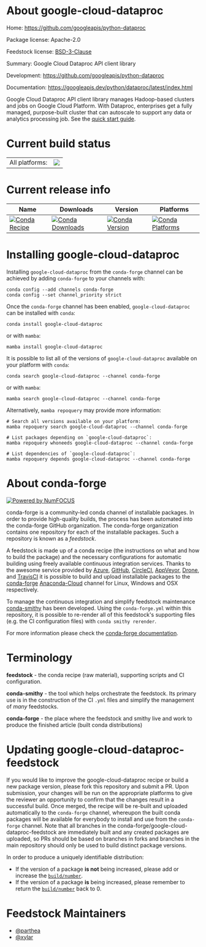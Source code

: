 About google-cloud-dataproc
===========================

Home: https://github.com/googleapis/python-dataproc

Package license: Apache-2.0

Feedstock license: [BSD-3-Clause](https://github.com/conda-forge/google-cloud-dataproc-feedstock/blob/main/LICENSE.txt)

Summary: Google Cloud Dataproc API client library

Development: https://github.com/googleapis/python-dataproc

Documentation: https://googleapis.dev/python/dataproc/latest/index.html

Google Cloud Dataproc API client library manages Hadoop-based clusters and jobs on Google Cloud Platform. With Dataproc, enterprises get a fully managed, purpose-built cluster that can autoscale to support any data or analytics processing job.
See the [quick start guide](https://googleapis.dev/python/dataproc/latest/index.html#quick-start).

Current build status
====================


<table><tr><td>All platforms:</td>
    <td>
      <a href="https://dev.azure.com/conda-forge/feedstock-builds/_build/latest?definitionId=9642&branchName=main">
        <img src="https://dev.azure.com/conda-forge/feedstock-builds/_apis/build/status/google-cloud-dataproc-feedstock?branchName=main">
      </a>
    </td>
  </tr>
</table>

Current release info
====================

| Name | Downloads | Version | Platforms |
| --- | --- | --- | --- |
| [![Conda Recipe](https://img.shields.io/badge/recipe-google--cloud--dataproc-green.svg)](https://anaconda.org/conda-forge/google-cloud-dataproc) | [![Conda Downloads](https://img.shields.io/conda/dn/conda-forge/google-cloud-dataproc.svg)](https://anaconda.org/conda-forge/google-cloud-dataproc) | [![Conda Version](https://img.shields.io/conda/vn/conda-forge/google-cloud-dataproc.svg)](https://anaconda.org/conda-forge/google-cloud-dataproc) | [![Conda Platforms](https://img.shields.io/conda/pn/conda-forge/google-cloud-dataproc.svg)](https://anaconda.org/conda-forge/google-cloud-dataproc) |

Installing google-cloud-dataproc
================================

Installing `google-cloud-dataproc` from the `conda-forge` channel can be achieved by adding `conda-forge` to your channels with:

```
conda config --add channels conda-forge
conda config --set channel_priority strict
```

Once the `conda-forge` channel has been enabled, `google-cloud-dataproc` can be installed with `conda`:

```
conda install google-cloud-dataproc
```

or with `mamba`:

```
mamba install google-cloud-dataproc
```

It is possible to list all of the versions of `google-cloud-dataproc` available on your platform with `conda`:

```
conda search google-cloud-dataproc --channel conda-forge
```

or with `mamba`:

```
mamba search google-cloud-dataproc --channel conda-forge
```

Alternatively, `mamba repoquery` may provide more information:

```
# Search all versions available on your platform:
mamba repoquery search google-cloud-dataproc --channel conda-forge

# List packages depending on `google-cloud-dataproc`:
mamba repoquery whoneeds google-cloud-dataproc --channel conda-forge

# List dependencies of `google-cloud-dataproc`:
mamba repoquery depends google-cloud-dataproc --channel conda-forge
```


About conda-forge
=================

[![Powered by
NumFOCUS](https://img.shields.io/badge/powered%20by-NumFOCUS-orange.svg?style=flat&colorA=E1523D&colorB=007D8A)](https://numfocus.org)

conda-forge is a community-led conda channel of installable packages.
In order to provide high-quality builds, the process has been automated into the
conda-forge GitHub organization. The conda-forge organization contains one repository
for each of the installable packages. Such a repository is known as a *feedstock*.

A feedstock is made up of a conda recipe (the instructions on what and how to build
the package) and the necessary configurations for automatic building using freely
available continuous integration services. Thanks to the awesome service provided by
[Azure](https://azure.microsoft.com/en-us/services/devops/), [GitHub](https://github.com/),
[CircleCI](https://circleci.com/), [AppVeyor](https://www.appveyor.com/),
[Drone](https://cloud.drone.io/welcome), and [TravisCI](https://travis-ci.com/)
it is possible to build and upload installable packages to the
[conda-forge](https://anaconda.org/conda-forge) [Anaconda-Cloud](https://anaconda.org/)
channel for Linux, Windows and OSX respectively.

To manage the continuous integration and simplify feedstock maintenance
[conda-smithy](https://github.com/conda-forge/conda-smithy) has been developed.
Using the ``conda-forge.yml`` within this repository, it is possible to re-render all of
this feedstock's supporting files (e.g. the CI configuration files) with ``conda smithy rerender``.

For more information please check the [conda-forge documentation](https://conda-forge.org/docs/).

Terminology
===========

**feedstock** - the conda recipe (raw material), supporting scripts and CI configuration.

**conda-smithy** - the tool which helps orchestrate the feedstock.
                   Its primary use is in the construction of the CI ``.yml`` files
                   and simplify the management of *many* feedstocks.

**conda-forge** - the place where the feedstock and smithy live and work to
                  produce the finished article (built conda distributions)


Updating google-cloud-dataproc-feedstock
========================================

If you would like to improve the google-cloud-dataproc recipe or build a new
package version, please fork this repository and submit a PR. Upon submission,
your changes will be run on the appropriate platforms to give the reviewer an
opportunity to confirm that the changes result in a successful build. Once
merged, the recipe will be re-built and uploaded automatically to the
`conda-forge` channel, whereupon the built conda packages will be available for
everybody to install and use from the `conda-forge` channel.
Note that all branches in the conda-forge/google-cloud-dataproc-feedstock are
immediately built and any created packages are uploaded, so PRs should be based
on branches in forks and branches in the main repository should only be used to
build distinct package versions.

In order to produce a uniquely identifiable distribution:
 * If the version of a package **is not** being increased, please add or increase
   the [``build/number``](https://docs.conda.io/projects/conda-build/en/latest/resources/define-metadata.html#build-number-and-string).
 * If the version of a package **is** being increased, please remember to return
   the [``build/number``](https://docs.conda.io/projects/conda-build/en/latest/resources/define-metadata.html#build-number-and-string)
   back to 0.

Feedstock Maintainers
=====================

* [@parthea](https://github.com/parthea/)
* [@xylar](https://github.com/xylar/)

